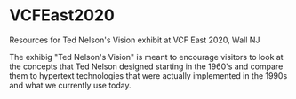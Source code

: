 # VCFEast2020
Resources for Ted Nelson's Vision exhibit at VCF East 2020, Wall NJ

The exhibig "Ted Nelson's Vision" is meant to encourage visitors to look at the concepts that Ted Nelson designed starting in the 1960's and compare them to hypertext technologies that were actually implemented in the 1990s and what we currently use today.
